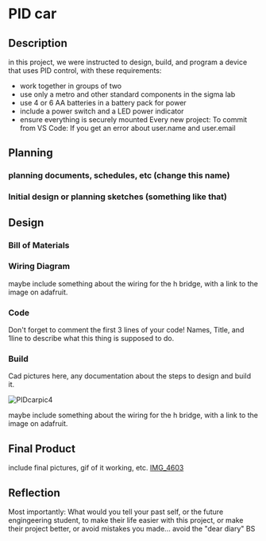 
# PID car
## Description
in this project, we were instructed to design, build, and program a device that uses PID control, with these requirements:

- work together in groups of two
- use only a metro and other standard components in the sigma lab
- use 4 or 6 AA batteries in a battery pack for power
- include a power switch and a LED power indicator
- ensure everything is securely mounted
Every new project:
To commit from VS Code:
If you get an error about user.name and user.email

## Planning 

### planning documents, schedules, etc (change this name)

### Initial design or planning sketches (something like that)

## Design

### Bill of Materials

### Wiring Diagram

maybe include something about the wiring for the h bridge, with a link to the image on adafruit.

### Code 

Don't forget to comment the first 3 lines of your code!   Names,  Title,   and 1line to describe what this thing is supposed to do.

### Build

Cad pictures here, any documentation about the steps to design and build it.

![PIDcarpic4](https://github.com/rfranck89/PID_Car/assets/71406948/32a47762-aff2-43fb-aa49-eb47a56330de)

maybe include something about the wiring for the h bridge, with a link to the image on adafruit.

## Final Product

include final pictures, gif of it working, etc.
[IMG_4603](https://github.com/rfranck89/PID_Car/assets/71406948/32a47762-aff2-43fb-aa49-eb47a56330de)
## Reflection

Most importantly:  What would you tell your past self, or the future engingeering student, to make their life easier with this project, or make their project better, or avoid mistakes you made...
avoid the "dear diary" BS

